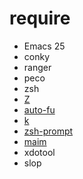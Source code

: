 # require
- Emacs 25
- conky
- ranger
- peco
- zsh
- [Z](https://github.com/rupa/z)
- [auto-fu](https://github.com/hchbaw/auto-fu.zsh)
- [k](https://github.com/supercrabtree/k)
- [zsh-prompt](https://github.com/olivierverdier/zsh-git-prompt)
- [maim](https://github.com/naelstrof/maim)
- xdotool
- slop

